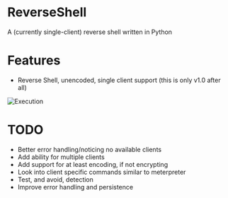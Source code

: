 # ReverseShell
A (currently single-client) reverse shell written in Python

# Features
* Reverse Shell, unencoded, single client support (this is only v1.0 after all)

![Execution](http://i.imgur.com/lEaPaYs.png)

# TODO
* Better error handling/noticing no available clients
* Add ability for multiple clients
* Add support for at least encoding, if not encrypting
* Look into client specific commands similar to meterpreter
* Test, and avoid, detection
* Improve error handling and persistence
